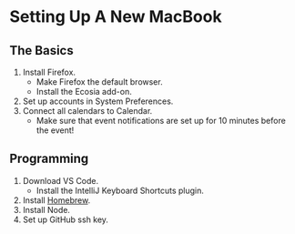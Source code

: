 # Setting Up A New MacBook

## The Basics

1. Install Firefox.
    * Make Firefox the default browser.
    * Install the Ecosia add-on.
1. Set up accounts in System Preferences.
1. Connect all calendars to Calendar.
    * Make sure that event notifications are set up for 10 minutes before the event!

## Programming

1. Download VS Code.
    * Install the IntelliJ Keyboard Shortcuts plugin.
1. Install [Homebrew](https://brew.sh/).
1. Install Node.
1. Set up GitHub ssh key.
